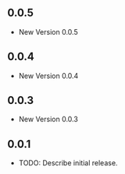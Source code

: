 ## 0.0.5

- New Version 0.0.5


## 0.0.4

- New Version 0.0.4


## 0.0.3

- New Version 0.0.3


## 0.0.1

* TODO: Describe initial release.
